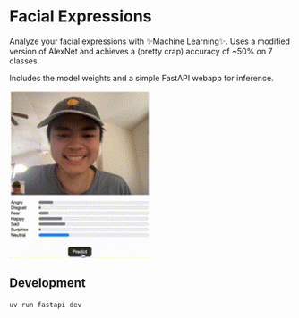 # Facial Expressions

Analyze your facial expressions with ✨Machine Learning✨. Uses a modified version of AlexNet and achieves a (pretty crap) accuracy of ~50% on 7 classes.

Includes the model weights and a simple FastAPI webapp for inference.

<img src="./preview.gif" height="300px"/>

## Development

```bash
uv run fastapi dev
```
